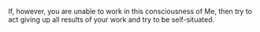 If, however, you are unable to work in this consciousness of Me, then try to act giving up all results of your work and try to be self-situated.